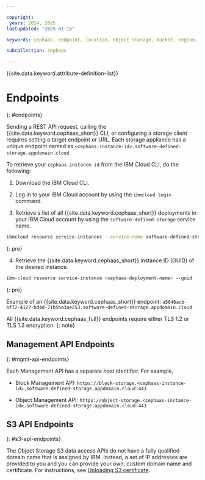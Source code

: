 ```yaml
---

copyright:
 years: 2024, 2025
lastupdated: "2025-01-15"

keywords: cephaas, endpoint, location, object storage, bucket, region, rclone, resiliency

subcollection: cephaas

---
```


{{site.data.keyword.attribute-definition-list}}

# Endpoints
{: #endpoints}

Sending a REST API request, calling the {{site.data.keyword.cephaas_short}} CLI, or configuring a storage client requires setting a target endpoint or URL. Each storage appliance has a unique endpoint named as `<cephaas-instance-id>.software-defined-storage.appdomain.cloud`.

To retrieve your `cephaas-instance-id` from the IBM Cloud CLI, do the following:

1. Download the IBM Cloud CLI.

2. Log in to your IBM Cloud account by using the `ibmcloud login` command.

3. Retrieve a list of all {{site.data.keyword.cephaas_short}} deployments in your IBM Cloud account by using the `software-defined-storage` service name.

```sh
ibmcloud resource service-instances --service-name software-defined-storage
```
{: pre}

4. Retrieve the {{site.data.keyword.cephaas_short}} instance ID (GUID) of the desired instance.

```sh
ibm-cloud resource service-instance <cephaas-deployment-name> --guid
```
{: pre}

Example of an {{site.data.keyword.cephaas_short}} endpoint: `a5646acb-bf72-4127-bd4d-71b5ba3ae253.software-defined-storage.appdomain.cloud`

All {{site.data.keyword.cephaas_full}} endpoints require either TLS 1.2 or TLS 1.3 encryption.
{: note}

## Management API Endpoints
{: #mgmt-api-endpoints}

Each Management API has a separate host identifier. For example,

- Block Management API: `https://block-storage.<cephaas-instance-id>.software-defined-storage.appdomain.cloud:443`

- Object Management API: `https://object-storage.<cephaas-instance-id>.software-defined-storage.appdomain.cloud:443`

## S3 API Endpoints
{: #s3-api-endpoints}

The Object Storage S3 data access APIs do not have a fully qualified domain name that is assigned by IBM. Instead, a set of IP addresses are provided to you and you can provide your own, custom domain name and certificate. For instructions, see [Uploading S3 certificate](/docs/cephaas?topic=cephaas-uploading-s3-certificate).
